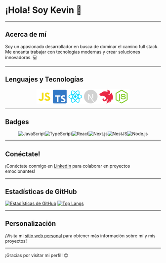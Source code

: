 # ¡Hola! Soy Kevin 👋

---

## Acerca de mí

Soy un apasionado desarrollador en busca de dominar el camino full stack. Me encanta trabajar con tecnologías modernas y crear soluciones innovadoras. 💻

---

## Lenguajes y Tecnologías

<div style="display: flex; justify-content: center; align-items: center;">
    <img src="https://raw.githubusercontent.com/vscode-icons/vscode-icons/master/icons/file_type_js.svg" alt="JavaScript" height="50"/>
    <img src="https://raw.githubusercontent.com/vscode-icons/vscode-icons/master/icons/file_type_typescript_official.svg" alt="TypeScript" height="50"/>
    <img src="https://raw.githubusercontent.com/vscode-icons/vscode-icons/master/icons/file_type_reactjs.svg" alt="React" height="50"/>
    <img src="https://raw.githubusercontent.com/vscode-icons/vscode-icons/master/icons/file_type_next.svg" alt="Next.js" height="50"/>
    <img src="https://raw.githubusercontent.com/vscode-icons/vscode-icons/master/icons/file_type_nestjs.svg" alt="NestJS" height="50"/>
    <img src="https://raw.githubusercontent.com/vscode-icons/vscode-icons/master/icons/file_type_node.svg" alt="Node.js" height="50"/>
</div>

---

## Badges

<div style="display: flex; justify-content: center; align-items: center;">
    <img src="https://img.shields.io/badge/JavaScript-Expert-yellow" alt="JavaScript"/>
    <img src="https://img.shields.io/badge/TypeScript-Advanced-blue" alt="TypeScript"/>
    <img src="https://img.shields.io/badge/React-Intermediate-green" alt="React"/>
    <img src="https://img.shields.io/badge/Next.js-Intermediate-lightgrey" alt="Next.js"/>
    <img src="https://img.shields.io/badge/NestJS-Beginner-orange" alt="NestJS"/>
    <img src="https://img.shields.io/badge/Node.js-Expert-brightgreen" alt="Node.js"/>
</div>

---

## Conéctate!

¡Conéctate conmigo en [LinkedIn](https://www.linkedin.com/in/kevin-sierra-castro-b1448b279/) para colaborar en proyectos emocionantes!

---

## Estadísticas de GitHub

[![Estadísticas de GitHub](https://github-readme-stats.vercel.app/api?username=KevinDaniel18)](https://github.com/anuraghazra/github-readme-stats)
[![Top Langs](https://github-readme-stats.vercel.app/api/top-langs/?username=KevinDaniel18)](https://github.com/anuraghazra/github-readme-stats)

---

## Personalización

¡Visita mi [sitio web personal](https://portfolio-git-master-kevindaniel18s-projects.vercel.app/) para obtener más información sobre mí y mis proyectos!

---

¡Gracias por visitar mi perfil! 😊

